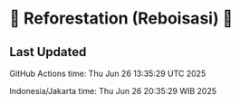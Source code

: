 
# 🌳 Reforestation (Reboisasi) 🌲

## Last Updated

GitHub Actions time: Thu Jun 26 13:35:29 UTC 2025

Indonesia/Jakarta time: Thu Jun 26 20:35:29 WIB 2025
